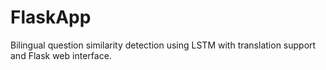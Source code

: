 # FlaskApp
Bilingual question similarity detection using LSTM with translation support and Flask web interface.
